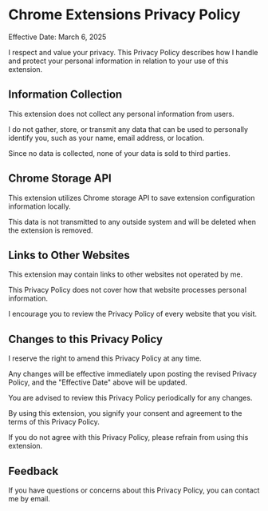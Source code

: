 # Chrome Extensions Privacy Policy
Effective Date: March 6, 2025

I respect and value your privacy. This Privacy Policy describes how I handle and protect your personal information in relation to your use of this extension.

## Information Collection
This extension does not collect any personal information from users. 

I do not gather, store, or transmit any data that can be used to personally identify you, such as your name, email address, or location. 

Since no data is collected, none of your data is sold to third parties.

## Chrome Storage API
This extension utilizes Chrome storage API to save extension configuration information locally.

This data is not transmitted to any outside system and will be deleted when the extension is removed.

## Links to Other Websites
This extension may contain links to other websites not operated by me. 

This Privacy Policy does not cover how that website processes personal information. 

I encourage you to review the Privacy Policy of every website that you visit.

## Changes to this Privacy Policy
I reserve the right to amend this Privacy Policy at any time. 

Any changes will be effective immediately upon posting the revised Privacy Policy, and the "Effective Date" above will be updated. 

You are advised to review this Privacy Policy periodically for any changes.

By using this extension, you signify your consent and agreement to the terms of this Privacy Policy. 

If you do not agree with this Privacy Policy, please refrain from using this extension.

## Feedback
If you have questions or concerns about this Privacy Policy, you can contact me by email.
